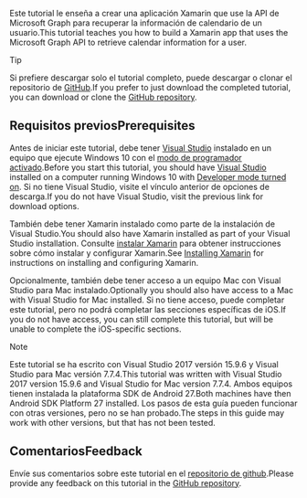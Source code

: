 <!-- markdownlint-disable MD002 MD041 -->

<span data-ttu-id="aa426-101">Este tutorial le enseña a crear una aplicación Xamarin que use la API de Microsoft Graph para recuperar la información de calendario de un usuario.</span><span class="sxs-lookup"><span data-stu-id="aa426-101">This tutorial teaches you how to build a Xamarin app that uses the Microsoft Graph API to retrieve calendar information for a user.</span></span>

> [!TIP]
> <span data-ttu-id="aa426-102">Si prefiere descargar solo el tutorial completo, puede descargar o clonar el repositorio de [GitHub](https://github.com/microsoftgraph/msgraph-training-xamarin).</span><span class="sxs-lookup"><span data-stu-id="aa426-102">If you prefer to just download the completed tutorial, you can download or clone the [GitHub repository](https://github.com/microsoftgraph/msgraph-training-xamarin).</span></span>

## <a name="prerequisites"></a><span data-ttu-id="aa426-103">Requisitos previos</span><span class="sxs-lookup"><span data-stu-id="aa426-103">Prerequisites</span></span>

<span data-ttu-id="aa426-104">Antes de iniciar este tutorial, debe tener [Visual Studio](https://visualstudio.microsoft.com/vs/) instalado en un equipo que ejecute Windows 10 con el [modo de programador activado](https://docs.microsoft.com/windows/uwp/get-started/enable-your-device-for-development).</span><span class="sxs-lookup"><span data-stu-id="aa426-104">Before you start this tutorial, you should have [Visual Studio](https://visualstudio.microsoft.com/vs/) installed on a computer running Windows 10 with [Developer mode turned on](https://docs.microsoft.com/windows/uwp/get-started/enable-your-device-for-development).</span></span> <span data-ttu-id="aa426-105">Si no tiene Visual Studio, visite el vínculo anterior de opciones de descarga.</span><span class="sxs-lookup"><span data-stu-id="aa426-105">If you do not have Visual Studio, visit the previous link for download options.</span></span>

<span data-ttu-id="aa426-106">También debe tener Xamarin instalado como parte de la instalación de Visual Studio.</span><span class="sxs-lookup"><span data-stu-id="aa426-106">You should also have Xamarin installed as part of your Visual Studio installation.</span></span> <span data-ttu-id="aa426-107">Consulte [instalar Xamarin](/xamarin/cross-platform/get-started/installation) para obtener instrucciones sobre cómo instalar y configurar Xamarin.</span><span class="sxs-lookup"><span data-stu-id="aa426-107">See [Installing Xamarin](/xamarin/cross-platform/get-started/installation) for instructions on installing and configuring Xamarin.</span></span>

<span data-ttu-id="aa426-108">Opcionalmente, también debe tener acceso a un equipo Mac con Visual Studio para Mac instalado.</span><span class="sxs-lookup"><span data-stu-id="aa426-108">Optionally you should also have access to a Mac with Visual Studio for Mac installed.</span></span> <span data-ttu-id="aa426-109">Si no tiene acceso, puede completar este tutorial, pero no podrá completar las secciones específicas de iOS.</span><span class="sxs-lookup"><span data-stu-id="aa426-109">If you do not have access, you can still complete this tutorial, but will be unable to complete the iOS-specific sections.</span></span>

> [!NOTE]
> <span data-ttu-id="aa426-110">Este tutorial se ha escrito con Visual Studio 2017 versión 15.9.6 y Visual Studio para Mac versión 7.7.4.</span><span class="sxs-lookup"><span data-stu-id="aa426-110">This tutorial was written with Visual Studio 2017 version 15.9.6 and Visual Studio for Mac version 7.7.4.</span></span> <span data-ttu-id="aa426-111">Ambos equipos tienen instalada la plataforma SDK de Android 27.</span><span class="sxs-lookup"><span data-stu-id="aa426-111">Both machines have then Android SDK Platform 27 installed.</span></span> <span data-ttu-id="aa426-112">Los pasos de esta guía pueden funcionar con otras versiones, pero no se han probado.</span><span class="sxs-lookup"><span data-stu-id="aa426-112">The steps in this guide may work with other versions, but that has not been tested.</span></span>

## <a name="feedback"></a><span data-ttu-id="aa426-113">Comentarios</span><span class="sxs-lookup"><span data-stu-id="aa426-113">Feedback</span></span>

<span data-ttu-id="aa426-114">Envíe sus comentarios sobre este tutorial en el [repositorio de github](https://github.com/microsoftgraph/msgraph-training-xamarin).</span><span class="sxs-lookup"><span data-stu-id="aa426-114">Please provide any feedback on this tutorial in the [GitHub repository](https://github.com/microsoftgraph/msgraph-training-xamarin).</span></span>